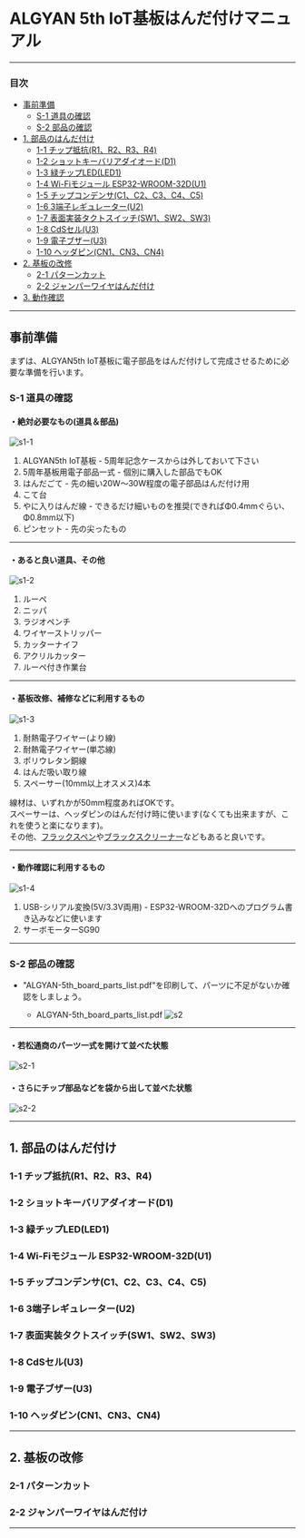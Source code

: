 # ALGYAN 5th IoT基板はんだ付けマニュアル

---

### 目次

* [事前準備](#S-0)
  * [S-1 道具の確認](#S-1)
  * [S-2 部品の確認](#S-2)
* [1. 部品のはんだ付け](#1-0)
  * [1-1 チップ抵抗(R1、R2、R3、R4)](#1-1)
  * [1-2 ショットキーバリアダイオード(D1)](#1-2)
  * [1-3 緑チップLED(LED1)](#1-3)
  * [1-4 Wi-Fiモジュール ESP32-WROOM-32D(U1)](#1-4)
  * [1-5 チップコンデンサ(C1、C2、C3、C4、C5)](#1-5)
  * [1-6 3端子レギュレーター(U2)](#1-6)
  * [1-7 表面実装タクトスイッチ(SW1、SW2、SW3)](#1-7)
  * [1-8 CdSセル(U3)](#1-8)
  * [1-9 電子ブザー(U3)](#1-9)
  * [1-10 ヘッダピン(CN1、CN3、CN4)](#1-10)
* [2. 基板の改修](#2-0)
  * [2-1 パターンカット](#2-1)
  * [2-2 ジャンパーワイヤはんだ付け](#2-2)
* [3. 動作確認](../Algyan5thBoard_HwTestApp/readme.md)

---

## <a name="S-0">事前準備</a>

まずは、ALGYAN5th IoT基板に電子部品をはんだ付けして完成させるために必要な準備を行います。

### <a name="S-1">S-1 道具の確認</a>

#### ・絶対必要なもの(道具＆部品)

![s1-1](img/tools1.jpg)

1. ALGYAN5th IoT基板 - 5周年記念ケースからは外しておいて下さい
1. 5周年基板用電子部品一式 - 個別に購入した部品でもOK
1. はんだごて - 先の細い20W～30W程度の電子部品はんだ付け用
1. こて台
1. やに入りはんだ線 - できるだけ細いものを推奨(できればΦ0.4mmぐらい、Φ0.8mm以下)
1. ピンセット - 先の尖ったもの

---

#### ・あると良い道具、その他

![s1-2](img/tools2.jpg)

1. ルーペ
1. ニッパ
1. ラジオペンチ
1. ワイヤーストリッパー
1. カッターナイフ
1. アクリルカッター
1. ルーペ付き作業台

---

#### ・基板改修、補修などに利用するもの

![s1-3](img/tools3.jpg)

1. 耐熱電子ワイヤー(より線)
1. 耐熱電子ワイヤー(単芯線)
1. ポリウレタン銅線
1. はんだ吸い取り線
1. スペーサー(10mm以上オスメス)4本

線材は、いずれかが50mm程度あればOKです。  
スペーサーは、ヘッダピンのはんだ付け時に使います(なくても出来ますが、これを使うと楽になります)。  
その他、[フラックスペン](https://www.amazon.co.jp/dp/B00SKSJFZA)や[ブラックスクリーナー](https://www.amazon.co.jp/dp/B003B36VWY/)などもあると良いです。

---

#### ・動作確認に利用するもの

![s1-4](img/other1.jpg)

1. USB-シリアル変換(5V/3.3V両用) - ESP32-WROOM-32Dへのプログラム書き込みなどに使います
1. サーボモーターSG90

---

### <a name="S-2">S-2 部品の確認</a>

* "ALGYAN-5th_board_parts_list.pdf"を印刷して、パーツに不足がないか確認をしましょう。

  * ALGYAN-5th_board_parts_list.pdf
![s2](ALGYAN-5th_board_parts_list.png)

---

#### ・若松通商のパーツ一式を開けて並べた状態

![s2-1](img/parts1.jpg)

#### ・さらにチップ部品などを袋から出して並べた状態

![s2-2](img/parts2.jpg)

---

## <a name="1-0">1. 部品のはんだ付け</a>

### <a name="1-1">1-1 チップ抵抗(R1、R2、R3、R4)</a>

### <a name="1-2">1-2 ショットキーバリアダイオード(D1)</a>

### <a name="1-3">1-3 緑チップLED(LED1)</a>

### <a name="1-4">1-4 Wi-Fiモジュール ESP32-WROOM-32D(U1)</a>

### <a name="1-5">1-5 チップコンデンサ(C1、C2、C3、C4、C5)</a>

### <a name="1-6">1-6 3端子レギュレーター(U2)</a>

### <a name="1-7">1-7 表面実装タクトスイッチ(SW1、SW2、SW3)</a>

### <a name="1-8">1-8 CdSセル(U3)</a>

### <a name="1-9">1-9 電子ブザー(U3)</a>

### <a name="1-10">1-10 ヘッダピン(CN1、CN3、CN4)</a>

---

## <a name="2-0">2. 基板の改修</a>

### <a name="2-1">2-1 パターンカット</a>

### <a name="2-2">2-2 ジャンパーワイヤはんだ付け</a>

---
